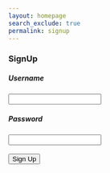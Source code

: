 ```yaml
---
layout: homepage
search_exclude: true
permalink: signup
--- 
```


<div class="card">
    <h3>SignUp</h3>
    <h5>Username</h5>
    <input>
    <br>    
    <h5>Password</h5>
    <input>
    <br>
    <br>
    <button>Sign Up</button>
</div>